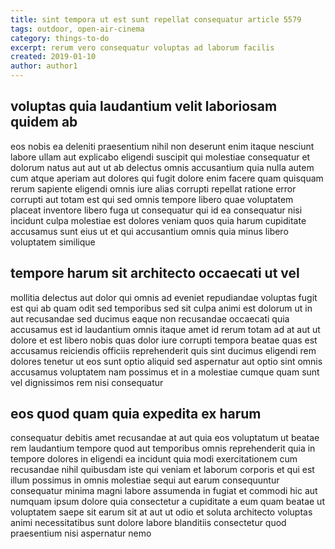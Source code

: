 ```yaml
---
title: sint tempora ut est sunt repellat consequatur article 5579
tags: outdoor, open-air-cinema
category: things-to-do
excerpt: rerum vero consequatur voluptas ad laborum facilis
created: 2019-01-10
author: author1
---
```


## voluptas quia laudantium velit laboriosam quidem ab

eos nobis ea deleniti praesentium nihil non deserunt enim itaque nesciunt labore ullam aut explicabo eligendi suscipit qui molestiae consequatur et dolorum natus aut aut ut ab delectus omnis accusantium quia nulla autem cum atque aperiam aut dolores qui fugit dolore enim facere quam quisquam rerum sapiente eligendi omnis iure alias corrupti repellat ratione error corrupti aut totam est qui sed omnis tempore libero quae voluptatem placeat inventore libero fuga ut consequatur qui id ea consequatur nisi incidunt culpa molestiae est dolores veniam quos quia harum cupiditate accusamus sunt eius ut et qui accusantium omnis quia minus libero voluptatem similique

## tempore harum sit architecto occaecati ut vel

mollitia delectus aut dolor qui omnis ad eveniet repudiandae voluptas fugit est qui ab quam odit sed temporibus sed sit culpa animi est dolorum ut in aut recusandae sed ducimus eaque non recusandae occaecati quia accusamus est id laudantium omnis itaque amet id rerum totam ad at aut ut dolore et est libero nobis quas dolor iure corrupti tempora beatae quas est accusamus reiciendis officiis reprehenderit quis sint ducimus eligendi rem dolores tenetur ut eos sunt optio aliquid sed aspernatur aut optio sint omnis accusamus voluptatem nam possimus et in a molestiae cumque quam sunt vel dignissimos rem nisi consequatur

## eos quod quam quia expedita ex harum

consequatur debitis amet recusandae at aut quia eos voluptatum ut beatae rem laudantium tempore quod aut temporibus omnis reprehenderit quia in tempore dolores in eligendi ea incidunt quia modi exercitationem cum recusandae nihil quibusdam iste qui veniam et laborum corporis et qui est illum possimus in omnis molestiae sequi aut earum consequuntur consequatur minima magni labore assumenda in fugiat et commodi hic aut numquam ipsum dolore quia consectetur a cupiditate a eum quam beatae ut voluptatem saepe sit earum sit at aut ut odio et soluta architecto voluptas animi necessitatibus sunt dolore labore blanditiis consectetur quod praesentium nisi aspernatur nemo
